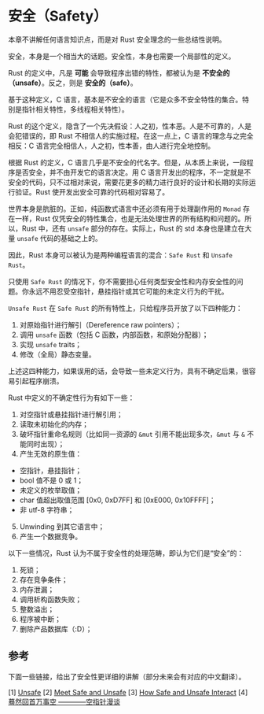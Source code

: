 # 安全（Safety）

本章不讲解任何语言知识点，而是对 Rust 安全理念的一些总结性说明。

安全，本身是一个相当大的话题。安全性，本身也需要一个局部性的定义。

Rust 的定义中，凡是 **可能** 会导致程序出错的特性，都被认为是 **不安全的（unsafe）**。反之，则是 **安全的（safe）**。

基于这种定义，C 语言，基本是不安全的语言（它是众多不安全特性的集合。特别是指针相关特性，多线程相关特性）。

Rust 的这个定义，隐含了一个先决假设：人之初，性本恶。人是不可靠的，人是会犯错误的，即 Rust 不相信人的实施过程。在这一点上，C 语言的理念与之完全相反：C 语言完全相信人，人之初，性本善，由人进行完全地控制。

根据 Rust 的定义，C 语言几乎是不安全的代名字。但是，从本质上来说，一段程序是否安全，并不由开发它的语言决定。用 C 语言开发出的程序，不一定就是不安全的代码，只不过相对来说，需要花更多的精力进行良好的设计和长期的实际运行验证。Rust 使开发出安全可靠的代码相对容易了。

世界本身是肮脏的。正如，纯函数式语言中还必须有用于处理副作用的 `Monad` 存在一样，Rust 仅凭安全的特性集合，也是无法处理世界的所有结构和问题的。所以，Rust 中，还有 `unsafe` 部分的存在。实际上，Rust 的 std 本身也是建立在大量 `unsafe` 代码的基础之上的。

因此，Rust 本身可以被认为是两种编程语言的混合：`Safe Rust` 和 `Unsafe Rust`。

只使用 `Safe Rust` 的情况下，你不需要担心任何类型安全性和内存安全性的问题。你永远不用忍受空指针，悬挂指针或其它可能的未定义行为的干扰。

`Unsafe Rust` 在 `Safe Rust` 的所有特性上，只给程序员开放了以下四种能力：

1. 对原始指针进行解引（Dereference raw pointers）；
2. 调用 `unsafe` 函数（包括 C 函数，内部函数，和原始分配器）；
3. 实现 `unsafe` traits；
4. 修改（全局）静态变量。

上述这四种能力，如果误用的话，会导致一些未定义行为，具有不确定后果，很容易引起程序崩溃。

Rust 中定义的不确定性行为有如下一些：

1. 对空指针或悬挂指针进行解引用；
2. 读取未初始化的内存；
3. 破坏指针重命名规则（比如同一资源的 `&mut` 引用不能出现多次，`&mut` 与 `&` 不能同时出现）；
4. 产生无效的原生值：
  - 空指针，悬挂指针；
  - bool 值不是 0 或 1；
  - 未定义的枚举取值；
  - char 值超出取值范围 [0x0, 0xD7FF] 和 [0xE000, 0x10FFFF]；
  - 非 utf-8 字符串；
5. Unwinding 到其它语言中；
6. 产生一个数据竞争。

以下一些情况，Rust 认为不属于安全性的处理范畴，即认为它们是“安全”的：

1. 死锁；
2. 存在竞争条件；
3. 内存泄漏；
4. 调用析构函数失败；
5. 整数溢出；
6. 程序被中断；
7. 删除产品数据库（:D）；




## 参考

下面一些链接，给出了安全性更详细的讲解（部分未来会有对应的中文翻译）。

[1] [Unsafe](http://doc.rust-lang.org/book/unsafe.html)
[2] [Meet Safe and Unsafe](http://doc.rust-lang.org/nightly/nomicon/meet-safe-and-unsafe.html)
[3] [How Safe and Unsafe Interact](http://doc.rust-lang.org/nightly/nomicon/safe-unsafe-meaning.html)
[4] [蓦然回首万事空 ————空指针漫谈](http://jimhuang.cn/2015/09/12/%E8%93%A6%E7%84%B6%E5%9B%9E%E9%A6%96%E4%B8%87%E4%BA%8B%E7%A9%BA%20%E2%80%94%E2%80%94%E2%80%94%E2%80%94%E7%A9%BA%E6%8C%87%E9%92%88%E6%BC%AB%E8%B0%88/)


